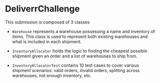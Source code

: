 # DeliverrChallenge

This submission is composed of 3 classes

- `Warehouse` represents a warehouse possessing a name and inventory of items. This class is used to represent both existing warehouses and what is included in each shipment.

- `InventoryAllocator` holds the logic to finding the cheapest possible shipment given an order and a list of warehouses to ship from.

- `InventoryAllocatorTest` contains 10 test cases to cover various shipment scenarios: valid orders, invalid orders, splitting across warehouses, not enough inventory, etc. 
